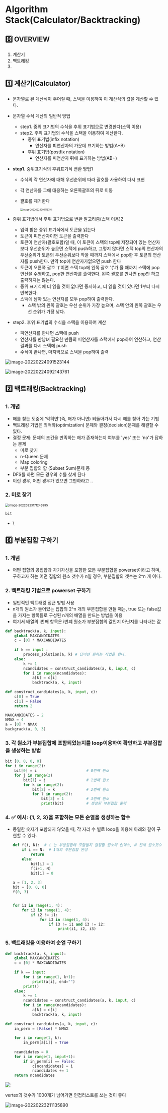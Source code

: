 # Algorithm Stack(Calculator/Backtracking)



## :zero: OVERVIEW

1. 계산기
2. 백트래킹
3. 

## :one: 계산기(Calculator)

* 문자열로 된 계산식이 주어질 때, 스택을 이용하여 이 계산식의 값을 계산할 수 있다.

* 문자열 수식 계산의 일반적 방법

  * step1. 중위 표기법의 수식을 후위 표기법으로 변경한다(스택 이용)
  * step2. 후위 표기법의 수식을 스택을 이용하여 계산한다.
    * 중위 표기법(infix notation)
      * 연산자를 피연산자의 가운데 표기하는 방법(A+B)
    * 후위 표기법(postfix notation)
      * 연산자를 피연산자 뒤에 표기하는 방법(AB+)

* **step1.** 중위표기식의 후위표기식 변환 방법1

  * 수식의 각 연산자에 대해 우선순위에 따라 괄호를 사용하여 다시 표현

  * 각 연산자를 그에 대응하는 오른쪽괄호의 뒤로 이동

  * 괄호를 제거한다

    <img src="C:\Users\Gyumin\AppData\Roaming\Typora\typora-user-images\image-20220223094116791.png" alt="image-20220223094116791" style="zoom:50%;" />

* 증위 표기법에서 후위 표기법으로 변환 알고리즘(스택 이용)2

  * 입력 받은 중위 표기식에서 토큰을 읽는다
  * 토큰이 피연산자이면 토큰을 출력한다
  * 토큰이 연산자(괄호포함)일 때, 이 토큰이 스택의 top에 저장되어 있는 연산자보다 우선순위가 높으면 스택에 push하고, 그렇지 않다면 스택 top의 연산자의 우선순위가 토큰의 우선순위보다 작을 때까지 스택에서 pop한 후 토큰의 연산자를 push한다. 만약 top에 연산자가없으면 push 한다
  * 토큰이 오른쪽 괄호 ')'이면 스택 top에 왼쪽 괄호 '('가 올 때까지 스택에 pop 연산을 수행하고, pop한 연산자를 출력한다. 왼쪽 괄호를 만나면 pop만 하고 출력하지는 않는다.
  * 중위 표기식에 더 읽을 것이 없다면 중지하고, 더 읽을 것이 있다면 1부터 다시 반복한다.
  * 스택에 남아 있는 연산자를 모두 pop하여 출력한다.
    * 스택 밖의 왼쪽 괄호는 우선 순위가 가장 높으며, 스택 안의 왼쪽 괄호는 우선 순위가 가장 낮다.

* step2. 후위 표기법의 수식을 스택을 이용하여 계산

  * 피연산자를 만나면 스택에 push
  * 연산자를 만남녀 필요한 만큼의 피연산자를 스택에서 pop하여 연산하고, 연산 결과를 다시 스택에 push
  * 수식이 끝나면, 마지막으로 스택을 pop하여 출력



![image-20220224091523144](C:\Users\Gyumin\AppData\Roaming\Typora\typora-user-images\image-20220224091523144.png)

![image-20220224092143761](C:\Users\Gyumin\AppData\Roaming\Typora\typora-user-images\image-20220224092143761.png)





## :two: 백트래킹(Backtracking)

### 1. 개념

* 해를 찾는 도중에 '막히면'(즉, 해가 아니면) 되돌아가서 다시 해를 찾아 가는 기법
* 백트래킹 기법은 최적화(optimization) 문제와 결정(decision)문제를 해결할 수 있다.
* 결정 문제: 문제의 조건을 만족하는 해가 존재하는지 여부를 'yes' 또는 'no'가 답하는 문제
  * 미로 찾기
  * n-Queen 문제
  * Map coloring
  * 부분 집합의 합 (Subset Sum)문제 등
* DFS를 하면 모든 경우의 수를 찾게 된다
* 이런 경우, 어떤 경우가 있으면 그만하라고 ..



### 2. 미로 찾기

<img src="C:\Users\Gyumin\AppData\Roaming\Typora\typora-user-images\image-20220223171246995.png" alt="image-20220223171246995" style="zoom:67%;" />



```python
bit
```

* \



## :six: 부분집합 구하기

### 1. 개념

* 어떤 집합의 공집합과 자기자신을 포함한 모든 부분잡합을 powerset이라고 하며, 구하고자 하는 어떤 집합의 원소 갯수가 n일 경우, 부분집합의 갯수는 2^n 개 이다.



### 2. 백트래킹 기법으로 powerset 구하기

* 일반적인 백트래킹 접근 방법 사용
* n개의 원소가 들어있는 집합의 2^n 개의 부분집합을 만들 때는, true 또는 false값을 가지는 항목들로 구성된 n개의 배열을 만드는 방법을 이용
* 여기서 배열의 i번째 항목은 i번쨰 원소가 부분집합의 값인지 아닌지를 나타내는 값



```python
def backtrack(a, k, input):
    global MAXCANDIDATES
    c = [0] * MAXCANDIDATES
    
    if k == input :
        process_solution(a, k) # 답이면 원하는 작업을 한다.
    else:
        k += 1
        ncandidates = construct_candidates(a, k, input, c)
        for i in range(ncandidates):
            a[k] = c[i]
            backtrack(a, k, input)
            
def construct_candidates(a, k, input, c):
    c[0] = True
    c[1] = False
    return 2

MAXCANDIDATES = 2
NMAX = 4
a = [0] * NMAX
backgrack(a, 0, 3)
```







### 3. 각 원소가 부분집합에 포함되었는지를 loop이용하여 확인하고 부분집합을 생성하는 방법

```python
bit [0, 0, 0, 0]
for i in range(2):
    bit[0] = i						# 0번째 원소
    for j in range(2)	
    	bit[1] = j					# 1번째 원소
        for k in range(2):
            bit[2] = k				# 2번째 원소
            for l in range(2):
                bit[3] = 1			# 3번째 원소
                print(bit)			# 생성된 부분집합 출력
```





### 4. :white_check_mark: 예시: {1, 2, 3}을 포함하는 모든 순열을 생성하는 함수

* 동일한 숫자가 포함되지 않았을 때, 각 자리 수 별로 loop을 이용해 아래와 같이 구현할 수 있다.

  ```python
  def f(i, N):	# i 는 부분집합에 포함될지 결정할 원소의 인덱스, N 전체 원소갯수
      if i == N:  # 1개의 부분집합 완성
          return
      else:
          bit[i] = 1
          f(i+1, N)
          bit[i] = 0
      
  a = [1, 2, 3]
  bit = [0, 0, 0]
  f(0, 3)
  
  
  for i1 in range(1, 4):
      for i2 in range(1, 4):
          if i2 != i1:
              for i3 in range(1, 4):
                  if i3 != i1 and i3 != i2:
                      print(i1, i2, i3)
  ```



### 5. 백트래킹을 이용하여 순열 구하기

```python
def backtrack(a, k, input):
    global MAXCANDIDATES
    c = [0] * MAXCANDIDATES
    
    if k == input:
        for i in range(1, k+1):
            print(a[i], end="")
        print()
    else:
        k += 1
        ncandidates = construct_candidates(a, k, input, c)
        for i in range(ncandidates):
            a[k] = c[i]
            backtrack(a, k, input)
            
def construct_candidates(a, k, input, c):
    in_perm = [False] * NMAX
    
    for i in range(1, k):
        in_perm[a[i]] = True
        
    ncandidates = 0
    for i in range(1, input+1):
        if in_perm[i] == False:
            c[ncandidates] = i
            ncandidates += 1
    return ncandidates
```



![](C:\Users\Gyumin\AppData\Roaming\Typora\typora-user-images\image-20220223164729549.png)



vertex의 갯수가 1000개가 넘어가면 인접리스트를 쓰는 것이 좋다



![image-20220223211135890](C:\Users\Gyumin\AppData\Roaming\Typora\typora-user-images\image-20220223211135890.png)

